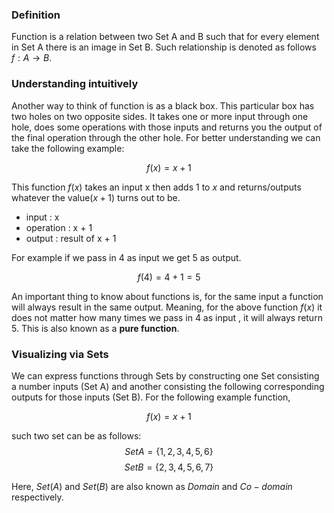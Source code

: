 ### Definition

Function is a relation between two Set A and B such that for every element in Set A there is an image in Set B.
Such relationship is denoted as follows  $f: A \rightarrow B$.


### Understanding intuitively

Another way to think of function is as a black box. This particular box has two holes on two opposite sides. It takes one or more input through one hole, does some operations with those inputs and returns you the output of the final operation through the other hole. For better understanding we can take the following example:

$$
f(x) = x + 1
$$

This function $f(x)$ takes an input x then adds 1 to $x$ and returns/outputs whatever the value($x + 1$) turns out to be.

- input : x
- operation : x + 1
- output : result of x + 1

For example if we pass in 4 as input we get 5 as output.

$$
f(4) = 4 + 1 = 5
$$

An important thing to know about functions is, for the same input a function will always result in the same output. Meaning, for the above function $f(x)$ it does not matter how many times we pass in 4 as input , it will always return 5. This is also known as a **pure function**. 


### Visualizing via Sets

We can express functions through Sets by constructing one Set consisting a number inputs (Set A) and another consisting the following corresponding outputs for those inputs (Set B). For the following example function,

$$
f(x) = x + 1
$$

such two set can be as follows:
$$
Set A = \{{1, 2, 3, 4, 5, 6\}}
$$
$$
Set B = \{{2, 3, 4, 5, 6, 7\}}
$$

Here, $Set(A)$ and $Set(B)$ are also known as  $Domain$  and  $Co-domain$  respectively.

